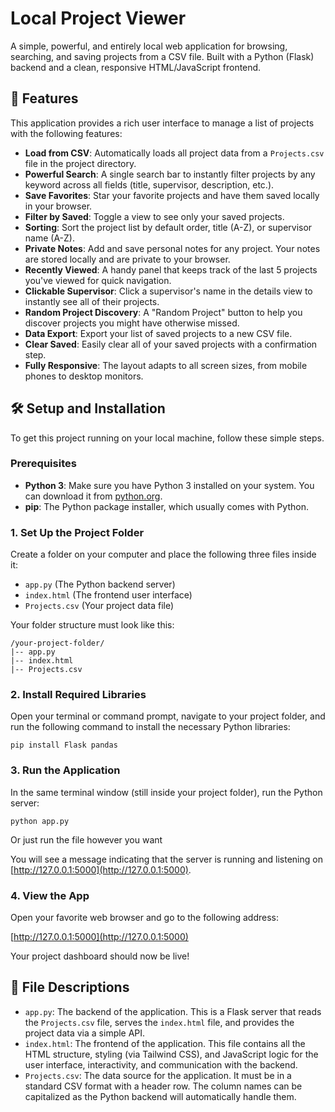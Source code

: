 # Local Project Viewer

A simple, powerful, and entirely local web application for browsing, searching, and saving projects from a CSV file. Built with a Python (Flask) backend and a clean, responsive HTML/JavaScript frontend.

## 🚀 Features

This application provides a rich user interface to manage a list of projects with the following features:

- **Load from CSV**: Automatically loads all project data from a `Projects.csv` file in the project directory.
- **Powerful Search**: A single search bar to instantly filter projects by any keyword across all fields (title, supervisor, description, etc.).
- **Save Favorites**: Star your favorite projects and have them saved locally in your browser.
- **Filter by Saved**: Toggle a view to see only your saved projects.
- **Sorting**: Sort the project list by default order, title (A-Z), or supervisor name (A-Z).
- **Private Notes**: Add and save personal notes for any project. Your notes are stored locally and are private to your browser.
- **Recently Viewed**: A handy panel that keeps track of the last 5 projects you've viewed for quick navigation.
- **Clickable Supervisor**: Click a supervisor's name in the details view to instantly see all of their projects.
- **Random Project Discovery**: A "Random Project" button to help you discover projects you might have otherwise missed.
- **Data Export**: Export your list of saved projects to a new CSV file.
- **Clear Saved**: Easily clear all of your saved projects with a confirmation step.
- **Fully Responsive**: The layout adapts to all screen sizes, from mobile phones to desktop monitors.

## 🛠️ Setup and Installation

To get this project running on your local machine, follow these simple steps.

### Prerequisites

- **Python 3**: Make sure you have Python 3 installed on your system. You can download it from [python.org](https://www.python.org).
- **pip**: The Python package installer, which usually comes with Python.

### 1. Set Up the Project Folder

Create a folder on your computer and place the following three files inside it:

- `app.py` (The Python backend server)
- `index.html` (The frontend user interface)
- `Projects.csv` (Your project data file)

Your folder structure must look like this:

```
/your-project-folder/
|-- app.py
|-- index.html
|-- Projects.csv
```

### 2. Install Required Libraries

Open your terminal or command prompt, navigate to your project folder, and run the following command to install the necessary Python libraries:

```
pip install Flask pandas
```

### 3. Run the Application

In the same terminal window (still inside your project folder), run the Python server:

```
python app.py
```
Or just run the file however you want

You will see a message indicating that the server is running and listening on [http://127.0.0.1:5000](http://127.0.0.1:5000).

### 4. View the App

Open your favorite web browser and go to the following address:

[http://127.0.0.1:5000](http://127.0.0.1:5000)

Your project dashboard should now be live!

## 📄 File Descriptions

- `app.py`: The backend of the application. This is a Flask server that reads the `Projects.csv` file, serves the `index.html` file, and provides the project data via a simple API.
- `index.html`: The frontend of the application. This file contains all the HTML structure, styling (via Tailwind CSS), and JavaScript logic for the user interface, interactivity, and communication with the backend.
- `Projects.csv`: The data source for the application. It must be in a standard CSV format with a header row. The column names can be capitalized as the Python backend will automatically handle them.